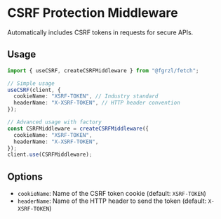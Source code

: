 # CSRF Protection Middleware

Automatically includes CSRF tokens in requests for secure APIs.

## Usage

```ts
import { useCSRF, createCSRFMiddleware } from "@fgrzl/fetch";

// Simple usage
useCSRF(client, {
  cookieName: "XSRF-TOKEN", // Industry standard
  headerName: "X-XSRF-TOKEN", // HTTP header convention
});

// Advanced usage with factory
const CSRFMiddleware = createCSRFMiddleware({
  cookieName: "XSRF-TOKEN",
  headerName: "X-XSRF-TOKEN",
});
client.use(CSRFMiddleware);
```

## Options

- `cookieName`: Name of the CSRF token cookie (default: `XSRF-TOKEN`)
- `headerName`: Name of the HTTP header to send the token (default: `X-XSRF-TOKEN`)
